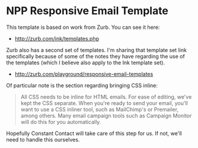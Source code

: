 # NPP Responsive Email Template

This template is based on work from Zurb.  You can see it here:

* http://zurb.com/ink/templates.php

Zurb also has a second set of templates.  I'm sharing that template set link specifically because of some of the notes they have regarding the use of the templates (which I believe also apply to the Ink template set).

* http://zurb.com/playground/responsive-email-templates

Of particular note is the section regarding bringing CSS inline:

> All CSS needs to be inline for HTML emails. For ease of editing, we've kept the CSS separate. When you're ready to send your email, you'll want to use a CSS inliner tool, such as MailChimp's or Premailer, among others. Many email campaign tools such as Campaign Monitor will do this for you automatically.

Hopefully Constant Contact will take care of this step for us.  If not, we'll need to handle this ourselves.
